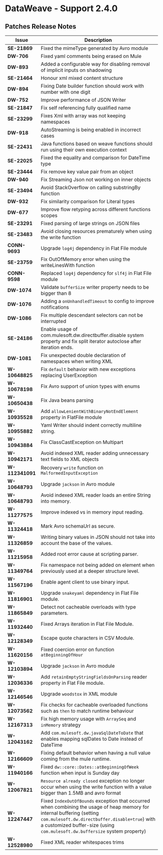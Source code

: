 DataWeave - Support 2.4.0
===========

## Patches Release Notes

| Issue           | Description                                                                                                                                                                                                                                              |
|-----------------|----------------------------------------------------------------------------------------------------------------------------------------------------------------------------------------------------------------------------------------------------------|
| **SE-21869**    | Fixed the mimeType generated by Avro module                                                                                                                                                                                                              |
| **DW-706**      | Fixed yaml comments being erased on Mule                                                                                                                                                                                                                 |
| **DW-893**      | Added a configurable way for disabling removal of implicit inputs on shadowing                                                                                                                                                                           |
| **SE-21464**    | Honour xml mixed content structure                                                                                                                                                                                                                       |
| **DW-894**      | Fixing Date builder function should work with number with one digit                                                                                                                                                                                      |
| **DW-752**      | Improve performance of JSON Writer                                                                                                                                                                                                                       |
| **SE-21847**    | Fix self referencing fully qualified name                                                                                                                                                                                                                |
| **SE-23299**    | Fixes Xml with array was not keeping namespaces                                                                                                                                                                                                          |
| **DW-918**      | AutoStreaming is being enabled in incorrect cases                                                                                                                                                                                                        |
| **SE-22431**    | Java functions based on weave functions should run using their own execution context                                                                                                                                                                     |
| **SE-22025**    | Fixed the equality and comparison for DateTime type                                                                                                                                                                                                      |
| **SE-23444**    | Fix remove key value pair from an object                                                                                                                                                                                                                 |
| **DW-940**      | Fix Streaming Json not working on inner objects                                                                                                                                                                                                          |
| **SE-23494**    | Avoid StackOverflow on calling substringBy function                                                                                                                                                                                                      |
| **DW-932**      | Fix similarity comparison for Literal types                                                                                                                                                                                                              |
| **DW-677**      | Improve flow retyping across different functions scopes                                                                                                                                                                                                  |
| **SE-23291**    | Fixed parsing of large strings on JSON files                                                                                                                                                                                                             |
| **SE-23483**    | Avoid closing resources prematurely when using the write function                                                                                                                                                                                        |
| **CONN-9693**   | Upgrade `log4j` dependency in Flat File module                                                                                                                                                                                                           |
| **SE-23759**    | Fix OutOfMemory error when using the writeLinesWith function                                                                                                                                                                                             |
| **CONN-9598**   | Replaced `log4j` dependency for `slf4j` in Flat File module                                                                                                                                                                                              |
| **DW-1074**     | Validate `bufferSize` writer property needs to be bigger than 8                                                                                                                                                                                          |
| **DW-1076**     | Adding a `onUnhandledTimeout` to config to improve notifications                                                                                                                                                                                         |
| **DW-1086**     | Fix multiple descendant selectors can not be interrupted                                                                                                                                                                                                 |
| **SE-24186**    | Enable usage of com.mulesoft.dw.directbuffer.disable system property and fix split iterator autoclose after iteration ends.                                                                                                                              |
| **DW-1081**     | Fix unexpected double declaration of namespaces when writing XML                                                                                                                                                                                         |
| **W-10648825**  | Fix `default` behavior with new exceptions replacing UserException                                                                                                                                                                                       |
| **W-10678198**  | Fix Avro support of union types with enums                                                                                                                                                                                                               |
| **W-10650438**  | Fix Java beans parsing                                                                                                                                                                                                                                   |
| **W-10935528**  | Add `allowLenientWithBinaryNotEndElement` property in FlatFile module                                                                                                                                                                                    |
| **W-10955882**  | Yaml Writer should indent correctly multiline string.                                                                                                                                                                                                    |
| **W-10943884**  | Fix ClassCastException on Multipart                                                                                                                                                                                                                      |
| **W-10942171**  | Avoid indexed XML reader adding unnecessary text fields to XML objects                                                                                                                                                                                   |
| **W-112341091** | Recovery `write` function on `MalformedInputException`                                                                                                                                                                                                   |
| **W-10648793**  | Upgrade `jackson` in Avro module                                                                                                                                                                                                                         |
| **W-10648793**  | Avoid indexed XML reader loads an entire String into memory.                                                                                                                                                                                             |
| **W-11277575**  | Improve indexed vs in memory input reading.                                                                                                                                                                                                              |
| **W-11324418**  | Mark Avro schemaUrl as secure.                                                                                                                                                                                                                           |
| **W-11326859**  | Writing binary values in JSON should not take into account the base of the values.                                                                                                                                                                       |
| **W-11215958**  | Added root error cause at scripting parser.                                                                                                                                                                                                              |
| **W-11349764**  | Fix namespace not being added on element when previously used at a deeper structure level.                                                                                                                                                               |
| **W-11567196**  | Enable  agent client to use binary input.                                                                                                                                                                                                                |
| **W-11816901**  | Upgrade `snakeyaml` dependency in Flat File module.                                                                                                                                                                                                      |
| **W-11865849**  | Detect not cacheable overloads with type parameters.                                                                                                                                                                                                     |
| **W-11932440**  | Fixed Arrays iteration in Flat File Module.                                                                                                                                                                                                              |
| **W-12128349**  | Escape quote characters in CSV Module.                                                                                                                                                                                                                   |
| **W-11620156**  | Fixed coercion error on function `atBeginningOfHour`                                                                                                                                                                                                     |
| **W-12103894**  | Upgrade `jackson` in Avro module                                                                                                                                                                                                                         |
| **W-12036336**  | Add `retainEmptyStringFieldsOnParsing` reader property in Flat File module.						                                                                                                                                                                        |
| **W-12146546**  | Upgrade `woodstox` in XML module                                                                                                                                                                                                                         |
| **W-12073562**  | Fix checks for cacheable overloaded functions such as `then` to match runtime behaviour                                                                                                                                                                  |
| **W-12167313**  | Fix high memory usage with `ArraySeq` and `inMemory` strategy                                                                                                                                                                                            |
| **W-12043162**  | Add `com.mulesoft.dw.javaSqlDateToDate` that enables mapping sqlDates to Date instead of DateTime                                                                                                                                                        |
| **W-12166609**  | Fixing default behavior when having a null value coming from the mule runtime.                                                                                                                                                                           |
| **W-11940166**  | Fixed `dw::core::Dates::atBeginningOfWeek` function when input is Sunday day                                                                                                                                                                             |
| **W-12067821**  | `Resource already closed` exception no longer occur when using the write function with a value bigger than 1.5MB and avro format                                                                                                                         |
| **W-12247447**  | Fixed `IndexOutOfBounds` exception that occurred when combining the usage of heap memory for internal buffering (setting `com.mulesoft.dw.directbuffer.disable=true`) with a customized buffer-size (using `com.mulesoft.dw.buffersize` system property) |
| **W-12528980**  | Fixed XML reader whitespaces trims                                                                                                                                                                                                                       |
